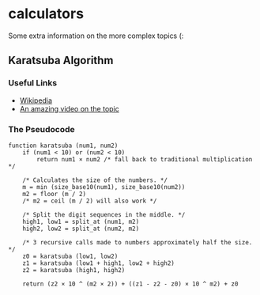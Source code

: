 # calculators

Some extra information on the more complex topics (:

## Karatsuba Algorithm

### Useful Links

- [Wikipedia](https://en.wikipedia.org/wiki/Karatsuba_algorithm)
- [An amazing video on the topic](https://youtu.be/cCKOl5li6YM)

### The Pseudocode

```
function karatsuba (num1, num2)
    if (num1 < 10) or (num2 < 10)
        return num1 × num2 /* fall back to traditional multiplication */

    /* Calculates the size of the numbers. */
    m = min (size_base10(num1), size_base10(num2))
    m2 = floor (m / 2)
    /* m2 = ceil (m / 2) will also work */

    /* Split the digit sequences in the middle. */
    high1, low1 = split_at (num1, m2)
    high2, low2 = split_at (num2, m2)

    /* 3 recursive calls made to numbers approximately half the size. */
    z0 = karatsuba (low1, low2)
    z1 = karatsuba (low1 + high1, low2 + high2)
    z2 = karatsuba (high1, high2)

    return (z2 × 10 ^ (m2 × 2)) + ((z1 - z2 - z0) × 10 ^ m2) + z0
```
